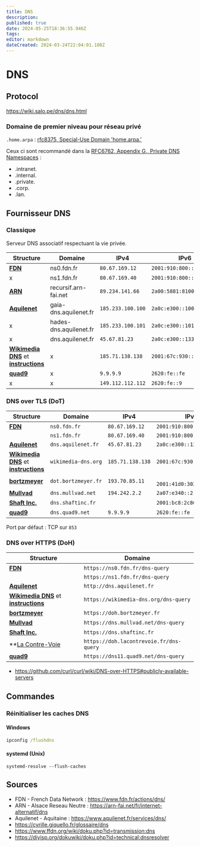 ```yaml
---
title: DNS
description: 
published: true
date: 2024-05-25T18:36:55.946Z
tags: 
editor: markdown
dateCreated: 2024-03-24T22:04:01.108Z
---
```


# DNS

## Protocol

<https://wiki.salo.pe/dns/dns.html>

### Domaine de premier niveau pour réseau privé

`.home.arpa` : [rfc8375, Special-Use Domain 'home.arpa.'](https://datatracker.ietf.org/doc/html/rfc8375)

Ceux ci sont recommandé dans la [RFC6762, Appendix G., Private DNS Namespaces](<https://www.rfc-editor.org/rfc/rfc6762#appendix-G>) :

- .intranet.
- .internal.
- .private.
- .corp.
- .lan.

## Fournisseur DNS

### Classique

Serveur DNS associatif respectuant la vie privée.

| Structure | Domaine | IPv4 | IPv6
|---|---|---|---
| **[FDN](https://www.fdn.fr/actions/dns/)** | ns0.fdn.fr | `80.67.169.12` | `2001:910:800::12`
| x | ns1.fdn.fr | `80.67.169.40` | `2001:910:800::40`
| **[ARN](https://arn-fai.net/fr/internet-alternatif/dns)** | recursif.arn-fai.net | `89.234.141.66` | `2a00:5881:8100:1000::3`
| **[Aquilenet](https://www.aquilenet.fr/services/dns/)** | gaia-dns.aquilenet.fr  | `185.233.100.100` | `2a0c:e300::100`
| x | hades-dns.aquilenet.fr | `185.233.100.101` | `2a0c:e300::101`
| x | dns.aquilenet.fr | `45.67.81.23` | `2a0c:e300::1337`
| **[Wikimedia DNS](https://meta.wikimedia.org/wiki/Wikimedia_DNS)** et **[instructions](https://meta.wikimedia.org/wiki/Wikimedia_DNS/Instructions)** | x | `185.71.138.138` | `2001:67c:930::1`
| **[quad9](https://quad9.net/)** | x | `9.9.9.9` | `2620:fe::fe`
| x | x | `149.112.112.112` | `2620:fe::9`

### DNS over TLS (DoT)

| Structure | Domaine | IPv4 | IPv6
|---|---|---|---
| **[FDN](https://www.fdn.fr/actions/dns/)** | `ns0.fdn.fr` | `80.67.169.12` | `2001:910:800::12`
|     | `ns1.fdn.fr` | `80.67.169.40` | `2001:910:800::40`
| **[Aquilenet](https://dns.aquilenet.fr/)** | `dns.aquilenet.fr` | `45.67.81.23` | `2a0c:e300::1337`
| **[Wikimedia DNS](https://meta.wikimedia.org/wiki/Wikimedia_DNS)** et **[instructions](https://meta.wikimedia.org/wiki/Wikimedia_DNS/Instructions)** | `wikimedia-dns.org` | `185.71.138.138` | `2001:67c:930::1`
| **[bortzmeyer](https://www.bortzmeyer.org/doh-bortzmeyer-fr-policy.html)** | `dot.bortzmeyer.fr` | `193.70.85.11` | ` 2001:41d0:302:2200::180` | `lani4a4fr33kqqjeiy3qubhfx2jewfd3aeaepuwzxrx6zywp2mo4cjad.onion`
| **[Mullvad](https://mullvad.net/en/help/dns-over-https-and-dns-over-tls)** | `dns.mullvad.net` | `194.242.2.2` | `2a07:e340::2`
| **[Shaft Inc.](https://www.shaftinc.fr/dns-shaftinc.html)** | `dns.shaftinc.fr` | | `2001:bc8:2c86:853::853`
| **[quad9](https://quad9.net/)** | `dns.quad9.net` | `9.9.9.9` | `2620:fe::fe`

Port par défaut : TCP sur `853`

### DNS over HTTPS (DoH)

| Structure | Domaine
|---|---
| **[FDN](https://www.fdn.fr/actions/dns/)** | `https://ns0.fdn.fr/dns-query`
|     | `https://ns1.fdn.fr/dns-query`
| **[Aquilenet](https://dns.aquilenet.fr/)** | `http://dns.aquilenet.fr`
| **[Wikimedia DNS](https://meta.wikimedia.org/wiki/Wikimedia_DNS)** et **[instructions](https://meta.wikimedia.org/wiki/Wikimedia_DNS/Instructions)** | `https://wikimedia-dns.org/dns-query`
| **[bortzmeyer](https://www.bortzmeyer.org/doh-bortzmeyer-fr-policy.html)** | `https://doh.bortzmeyer.fr`
| **[Mullvad](https://mullvad.net/en/help/dns-over-https-and-dns-over-tls)** | `https://dns.mullvad.net/dns-query`
| **[Shaft Inc.](https://www.shaftinc.fr/dns-shaftinc.html)** | `https://dns.shaftinc.fr`
| **[La Contre-Voie](https://lacontrevoie.fr/services/doh/) | `https://doh.lacontrevoie.fr/dns-query`
| **[quad9](https://quad9.net/)** | `https://dns11.quad9.net/dns-query`

- <https://github.com/curl/curl/wiki/DNS-over-HTTPS#publicly-available-servers>

## Commandes

### Réinitialiser les caches DNS

#### Windows

```cmd
ipconfig /flushdns
```

#### systemd (Unix)

```shell
systemd-resolve --flush-caches
```

## Sources

- FDN - French Data Network : <https://www.fdn.fr/actions/dns/>
- ARN - Alsace Reseau Neutre : <https://arn-fai.net/fr/internet-alternatif/dns>
- Aquilenet - Aquitaine : <https://www.aquilenet.fr/services/dns/>
- <https://cyrille.giquello.fr/glossaire/dns>
- <https://www.ffdn.org/wiki/doku.php?id=transmission:dns>
- <https://diyisp.org/dokuwiki/doku.php?id=technical:dnsresolver>
